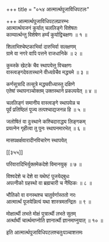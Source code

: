 +++
title = "०५४ आत्मार्त्थपूजाविधिपटलः"

+++
आत्मार्त्थपूजाविधिपटलप्रारम्भः  
आत्मार्त्थयजनं कुर्यात् चललिङ्गे विशेषतः  
काम्यार्त्थन्तु विशेषेण हर्म्यं कुर्याद्विचक्षणः ॥ १ ॥


शिलाभिश्चेष्टकाभिर्वा दारुभिर्वा सलक्षणम्  
ग्रामे वा नगरे वापि पत्तने राजधानिके ॥ २ ॥


कुब्जके खेटके चैव स्थापयेत्तु विचक्षणः  
वास्त्वङ्गदेवतास्थाने वीध्यग्रेचैव मद्ध्यमे ॥ ३ ॥


कर्णसूत्रादि तत्सूत्रे मद्ध्यवीध्यास्तु दक्षिणे  
एतेषां स्थापनञ्चोक्तम् उक्तस्थाने प्रकल्पयेत् ॥ ४ ॥


चललिङ्गं समानीय वास्त्वङ्गे स्थापयेन्न च  
पूर्वं प्रतिष्ठितं पूज्य तत्पश्चाद्यजनन्न हि ॥ ५ ॥


जलोषितं वा दुःस्थाने कश्चिदाराद्ध्य लिङ्गकम्  
प्रयत्नेन गृहीत्वा तु पुनः स्थापनमारभेत् ॥ ६ ॥


मासपक्षर्क्षवारादीनविचारेण स्थापयेत्  

[[३५५]]  

परिवारादिभिर्युक्तमेकदेशे विमानयुक् ॥ ७ ॥


विश्वदेशे च देशे वा यथेष्टं पूजयेद्बुधः  
अपत्नीको ग्रहस्थो वा ब्रह्मचारी च नैष्ठिकः ॥ ८ ॥


भौतिको वा वनस्थश्च चातुर्वर्णास्ततो नरः  
आत्मार्त्थं पूजयेन्नित्यं यथा शास्त्रमतन्द्रितः ॥ ९ ॥


मोक्षार्त्थी लभते मोक्षं पुत्रार्त्थी लभते सुतम्  
अर्त्थार्थी चार्त्थमाप्नोति ज्ञानार्त्थी ज्ञानमाप्नुयात् ॥ १० ॥


इति आत्मार्त्थपूजाविधिपटलश्चतुःपञ्चाशत्तमः  
